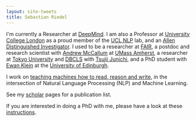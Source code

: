 ```yaml
---
layout: site-tweets
title: Sebastian Riedel
---
```


I'm currently a Researcher at [DeepMind](https://www.deepmind.com/). I am also a Professor at [University College London](http://www.ucl.ac.uk) as a proud member of the [UCL NLP](http://nlp.cs.ucl.ac.uk/) lab, and an [Allen Distinguished Investigator](http://www.pgafamilyfoundation.org/programs/investigators-fellows/key-initiative/adi-artificial-intelligence-awards). I used to be a researcher at [FAIR](https://ai.facebook.com/research/), a postdoc and research scientist with [Andrew McCallum](http://people.cs.umass.edu/~mccallum/) at [UMass Amherst](http://cs.umass.edu), a researcher at [Tokyo University](http://www.u-tokyo.ac.jp/en/) and [DBCLS](http://dbcls.rois.ac.jp/en/) with [Tsujii Junichi](http://en.wikipedia.org/wiki/Jun'ichi_Tsujii), and a PhD student with [Ewan Klein](http://homepages.inf.ed.ac.uk/ewan/) at the [University of Edinburgh](http://www.ed.ac.uk/home).

I work on [teaching machines how to read, reason and write](http://nlp.cs.ucl.ac.uk/), in the intersection of Natural Language Processing (NLP) and Machine Learning.   

See my [scholar](http://scholar.google.com/citations?user=AcCtcrsAAAAJ&hl=en) pages for a publication list.

If you are interested in doing a PhD with me, please have a look at these [instructions](https://docs.google.com/document/d/1VhoSeFceF8Qw4r3yuek9EjYkyLpPzXhNZcIhsNkGYs0/edit#heading=h.3o6imtfoxq0u). 
